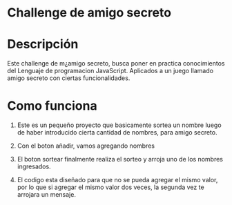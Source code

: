 # Challenge de amigo secreto 

# Descripción

Este challenge de m¿amigo secreto, busca poner en practica conocimientos del Lenguaje de programacion JavaScript. Aplicados a un juego llamado amigo secreto con ciertas funcionalidades. 

# Como funciona 

1. Este es un pequeño proyecto que basicamente sortea un nombre luego de haber introducido cierta
cantidad de nombres, para amigo secreto. 

2. Con el boton añadir, vamos agregando nombres 

3. El boton sortear finalmente realiza el sorteo y arroja uno de los nombres ingresados. 

4. El codigo esta diseñado para que no se pueda agregar el mismo valor, por lo que si agregar el mismo valor dos veces, la segunda vez te arrojara un mensaje. 

